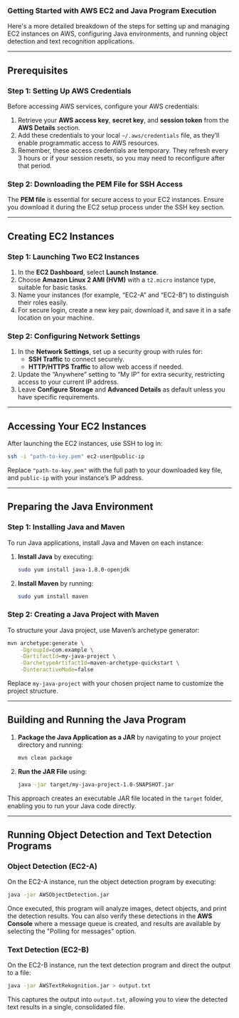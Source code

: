 ### Getting Started with AWS EC2 and Java Program Execution

Here's a more detailed breakdown of the steps for setting up and managing EC2 instances on AWS, configuring Java environments, and running object detection and text recognition applications.

---

## Prerequisites

### Step 1: Setting Up AWS Credentials
Before accessing AWS services, configure your AWS credentials:
1. Retrieve your **AWS access key**, **secret key**, and **session token** from the **AWS Details** section.
2. Add these credentials to your local `~/.aws/credentials` file, as they’ll enable programmatic access to AWS resources.
3. Remember, these access credentials are temporary. They refresh every 3 hours or if your session resets, so you may need to reconfigure after that period.

### Step 2: Downloading the PEM File for SSH Access
The **PEM file** is essential for secure access to your EC2 instances. Ensure you download it during the EC2 setup process under the SSH key section.

---

## Creating EC2 Instances

### Step 1: Launching Two EC2 Instances
1. In the **EC2 Dashboard**, select **Launch Instance**.
2. Choose **Amazon Linux 2 AMI (HVM)** with a `t2.micro` instance type, suitable for basic tasks.
3. Name your instances (for example, “EC2-A” and “EC2-B”) to distinguish their roles easily.
4. For secure login, create a new key pair, download it, and save it in a safe location on your machine.

### Step 2: Configuring Network Settings
1. In the **Network Settings**, set up a security group with rules for:
   - **SSH Traffic** to connect securely.
   - **HTTP/HTTPS Traffic** to allow web access if needed.
2. Update the “Anywhere” setting to “My IP” for extra security, restricting access to your current IP address.
3. Leave **Configure Storage** and **Advanced Details** as default unless you have specific requirements.

---

## Accessing Your EC2 Instances

After launching the EC2 instances, use SSH to log in:

```bash
ssh -i "path-to-key.pem" ec2-user@public-ip
```

Replace `"path-to-key.pem"` with the full path to your downloaded key file, and `public-ip` with your instance’s IP address.

---

## Preparing the Java Environment

### Step 1: Installing Java and Maven
To run Java applications, install Java and Maven on each instance:

1. **Install Java** by executing:
   ```bash
   sudo yum install java-1.8.0-openjdk
   ```
2. **Install Maven** by running:
   ```bash
   sudo yum install maven
   ```

### Step 2: Creating a Java Project with Maven
To structure your Java project, use Maven’s archetype generator:

```bash
mvn archetype:generate \
    -DgroupId=com.example \
    -DartifactId=my-java-project \
    -DarchetypeArtifactId=maven-archetype-quickstart \
    -DinteractiveMode=false
```

Replace `my-java-project` with your chosen project name to customize the project structure.

---

## Building and Running the Java Program

1. **Package the Java Application as a JAR** by navigating to your project directory and running:
   ```bash
   mvn clean package
   ```
2. **Run the JAR File** using:
   ```bash
   java -jar target/my-java-project-1.0-SNAPSHOT.jar
   ```

This approach creates an executable JAR file located in the `target` folder, enabling you to run your Java code directly.

---

## Running Object Detection and Text Detection Programs

### Object Detection (EC2-A)

On the EC2-A instance, run the object detection program by executing:

```bash
java -jar AWSObjectDetection.jar
```

Once executed, this program will analyze images, detect objects, and print the detection results. You can also verify these detections in the **AWS Console** where a message queue is created, and results are available by selecting the "Polling for messages" option.

### Text Detection (EC2-B)

On the EC2-B instance, run the text detection program and direct the output to a file:

```bash
java -jar AWSTextRekognition.jar > output.txt
```

This captures the output into `output.txt`, allowing you to view the detected text results in a single, consolidated file.
